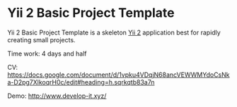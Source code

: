 Yii 2 Basic Project Template
============================

Yii 2 Basic Project Template is a skeleton [Yii 2](http://www.yiiframework.com/) application best for
rapidly creating small projects.

Time work: 4 days and half

CV: https://docs.google.com/document/d/1vpku4VDqjN68ancVEWWMYdoCsNka-D2pg7XlkoqrH0c/edit#heading=h.sqrkqtb83a7n

Demo: http://www.develop-it.xyz/
